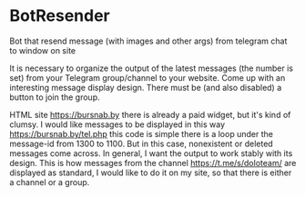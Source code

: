 # BotResender
Bot that resend message (with images and other args) from telegram chat to window on site

It is necessary to organize the output of the latest messages (the number is set) from your Telegram group/channel to your website.
Come up with an interesting message display design.
There must be (and also disabled) a button to join the group.

HTML site https://bursnab.by there is already a paid widget, but it's kind of clumsy.
I would like messages to be displayed in this way https://bursnab.by/tel.php this code is simple there is a loop under the message-id from 1300 to 1100.
But in this case, nonexistent or deleted messages come across. In general, I want the output to work stably with its design.
This is how messages from the channel https://t.me/s/doloteam/ are displayed as standard, I would like to do it on my site, so that there is either a channel or a group.
